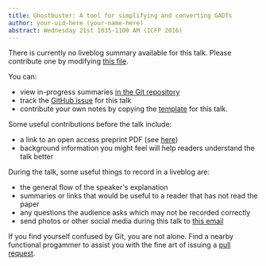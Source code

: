 ```yaml
---
title: Ghostbuster: A tool for simplifying and converting GADTs
author: your-uid-here (your-name-here)
abstract: Wednesday 21st 1035-1100 AM (ICFP 2016)
---
```


There is currently no liveblog summary available for this talk. Please contribute one by modifying [this file](https://github.com/ocamllabs/icfp2016-blog/blob/master/ICFP/ghostbuster-a-tool-for-simpli.md).

You can:
* view in-progress summaries [in the Git repository](https://github.com/ocamllabs/icfp2016-blog/tree/master/ICFP/ghostbuster-a-tool-for-simpli/)
* track the [GitHub issue](https://github.com/ocamllabs/icfp2016-blog/issues/75) for this talk
* contribute your own notes by copying the [template](ghostbuster-a-tool-for-simpli/template.md) for this talk.

Some useful contributions before the talk include:
* a link to an open access preprint PDF (see [here](https://github.com/gasche/icfp2016-papers))
* background information you might feel will help readers understand the talk better

During the talk, some useful things to record in a liveblog are:
* the general flow of the speaker's explanation
* summaries or links that would be useful to a reader that has not read the paper
* any questions the audience asks which may not be recorded correctly
* send photos or other social media during this talk to [this email](mailto:icfp16.photos@gmail.com?subject=ICFP:ghostbuster-a-tool-for-simpli)

If you find yourself confused by Git, you are not alone. Find a nearby functional progammer
to assist you with the fine art of issuing a [pull request](https://help.github.com/articles/about-pull-requests/).

